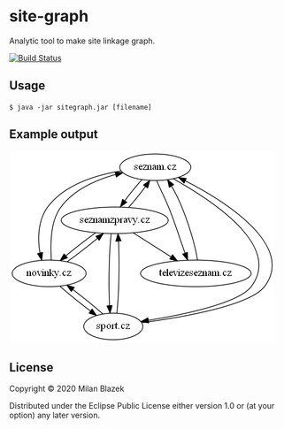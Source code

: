 # site-graph

Analytic tool to make site linkage graph.

[![Build Status](https://travis-ci.org/skallet/sitelink-graph.svg?branch=master)](https://travis-ci.org/skallet/sitelink-graph)

## Usage

```
$ java -jar sitegraph.jar [filename]
```

## Example output

![Linkage of seznam.cz sites](/preview.png)

## License

Copyright © 2020 Milan Blazek

Distributed under the Eclipse Public License either version 1.0 or (at
your option) any later version.
